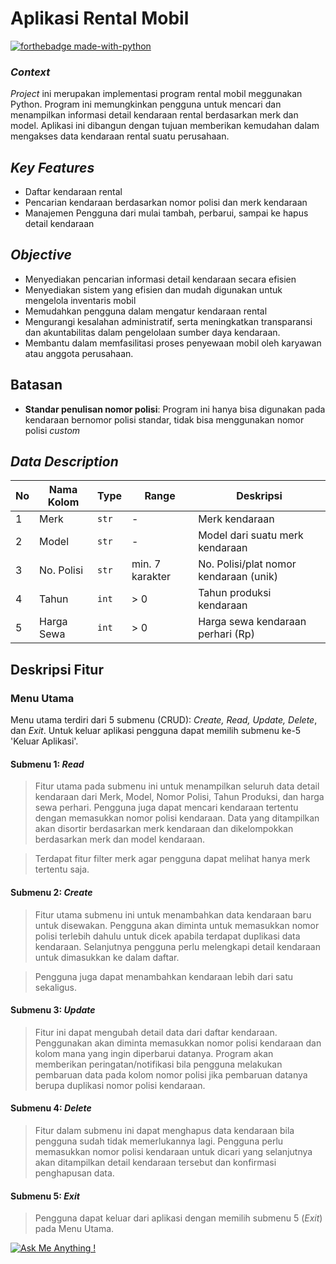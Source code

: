 # Aplikasi Rental Mobil
[![forthebadge made-with-python](http://ForTheBadge.com/images/badges/made-with-python.svg)](https://www.python.org/)

### _Context_
_Project_ ini merupakan implementasi program rental mobil meggunakan Python. Program ini memungkinkan pengguna untuk mencari dan menampilkan informasi detail kendaraan rental berdasarkan merk dan model. Aplikasi ini dibangun dengan tujuan memberikan kemudahan dalam mengakses data kendaraan rental suatu perusahaan.

## _Key Features_
- Daftar kendaraan rental
- Pencarian kendaraan berdasarkan nomor polisi dan merk kendaraan
- Manajemen Pengguna dari mulai tambah, perbarui, sampai ke hapus detail kendaraan


## _Objective_
- Menyediakan pencarian informasi detail kendaraan secara efisien
- Menyediakan sistem yang efisien dan mudah digunakan untuk mengelola inventaris mobil
- Memudahkan pengguna dalam mengatur kendaraan rental
- Mengurangi kesalahan administratif, serta meningkatkan transparansi dan akuntabilitas dalam pengelolaan sumber daya kendaraan.
- Membantu dalam memfasilitasi proses penyewaan mobil oleh karyawan atau anggota perusahaan.

## Batasan
- __Standar penulisan nomor polisi__: Program ini hanya bisa digunakan pada kendaraan bernomor polisi standar, tidak bisa menggunakan nomor polisi _custom_

## _Data Description_
| No | Nama Kolom | Type | Range | Deskripsi |
| ------ | ------ | ---- | ----- | --------- |
| 1 | Merk | `str` | - | Merk kendaraan |
| 2 | Model | `str` | - | Model dari suatu merk kendaraan |
| 3 | No. Polisi | `str` | min. 7 karakter | No. Polisi/plat nomor kendaraan (unik) |
| 4 | Tahun | `int` | > 0 | Tahun produksi kendaraan |
| 5 | Harga Sewa | `int` | > 0 | Harga sewa kendaraan perhari (Rp) |

## Deskripsi Fitur
### Menu Utama
Menu utama terdiri dari 5 submenu (CRUD): _Create, Read, Update, Delete_, dan _Exit_. Untuk keluar aplikasi pengguna dapat memilih submenu ke-5 'Keluar Aplikasi'.

#### Submenu 1: _Read_

> Fitur utama pada submenu ini untuk menampilkan seluruh data detail kendaraan dari Merk, Model, Nomor Polisi, Tahun Produksi, dan harga sewa perhari. Pengguna juga dapat mencari kendaraan tertentu dengan memasukkan nomor polisi kendaraan. Data yang ditampilkan akan disortir berdasarkan merk kendaraan dan dikelompokkan berdasarkan merk dan model kendaraan.

> Terdapat fitur filter merk agar pengguna dapat melihat hanya merk tertentu saja.

#### Submenu 2: _Create_

> Fitur utama submenu ini untuk menambahkan data kendaraan baru untuk disewakan. Pengguna akan diminta untuk memasukkan nomor polisi terlebih dahulu untuk dicek apabila terdapat duplikasi data kendaraan. Selanjutnya pengguna perlu melengkapi detail kendaraan untuk dimasukkan ke dalam daftar.

> Pengguna juga dapat menambahkan kendaraan lebih dari satu sekaligus.

#### Submenu 3: _Update_

> Fitur ini dapat mengubah detail data dari daftar kendaraan. Penggunakan akan diminta memasukkan nomor polisi kendaraan dan kolom mana yang ingin diperbarui datanya. Program akan memberikan peringatan/notifikasi bila pengguna melakukan pembaruan data pada kolom nomor polisi jika pembaruan datanya berupa duplikasi nomor polisi kendaraan.

#### Submenu 4: _Delete_

> Fitur dalam submenu ini dapat menghapus data kendaraan bila pengguna sudah tidak memerlukannya lagi. Pengguna perlu memasukkan nomor polisi kendaraan untuk dicari yang selanjutnya akan ditampilkan detail kendaraan tersebut dan konfirmasi penghapusan data.

#### Submenu 5: _Exit_

> Pengguna dapat keluar dari aplikasi dengan memilih submenu 5 (_Exit_) pada Menu Utama.


 [![Ask Me Anything !](https://img.shields.io/badge/Ask%20me-anything-1abc9c.svg)](https://www.instagram.com/raka_id/)

